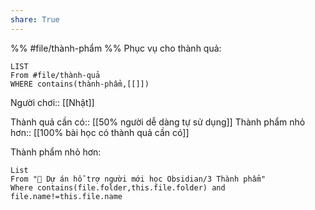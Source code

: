 ```yaml
---
share: True
---
```

%%
#file/thành-phẩm
%%
Phục vụ cho thành quả:
```dataview
LIST
From #file/thành-quả
WHERE contains(thành-phẩm,[[]])
```
Người chơi:: [[Nhật]]

Thành quả cần có:: [[50% người dễ dàng tự sử dụng]]
Thành phẩm nhỏ hơn:: [[100% bài học có thành quả cần có]]

Thành phẩm nhỏ hơn:
```dataview
List 
From "📐 Dự án hỗ trợ người mới học Obsidian/3 Thành phẩm" 
Where contains(file.folder,this.file.folder) and file.name!=this.file.name
```
